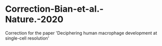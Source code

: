# Correction-Bian-et-al.-Nature.-2020
Correction for the paper 'Deciphering human macrophage development at single-cell resolution'
